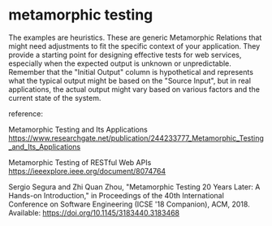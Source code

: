 # metamorphic testing

The examples are heuristics. These are generic Metamorphic Relations that might need adjustments to fit the specific context of your application. They provide a starting point for designing effective tests for web services, especially when the expected output is unknown or unpredictable. Remember that the "Initial Output" column is hypothetical and represents what the typical output might be based on the "Source Input", but in real applications, the actual output might vary based on various factors and the current state of the system.

reference:

Metamorphic Testing and Its Applications
https://www.researchgate.net/publication/244233777_Metamorphic_Testing_and_Its_Applications

Metamorphic Testing of RESTful Web APIs
https://ieeexplore.ieee.org/document/8074764

Sergio Segura and Zhi Quan Zhou, "Metamorphic Testing 20 Years Later: A Hands-on Introduction," in Proceedings of the 40th International Conference on Software Engineering (ICSE '18 Companion), ACM, 2018. Available: https://doi.org/10.1145/3183440.3183468
